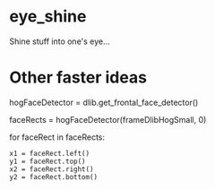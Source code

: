 # eye_shine
Shine stuff into one's eye...

# Other faster ideas
hogFaceDetector = dlib.get_frontal_face_detector()

faceRects = hogFaceDetector(frameDlibHogSmall, 0)

for faceRect in faceRects:

    x1 = faceRect.left()
    y1 = faceRect.top()
    x2 = faceRect.right()
    y2 = faceRect.bottom()
